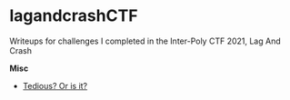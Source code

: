 # lagandcrashCTF
Writeups for challenges I completed in the Inter-Poly CTF 2021, Lag And Crash

**Misc**
* [Tedious? Or is it?](https://github.com/happyn3ss/lagandcrashCTF/tree/main/Tedious)
